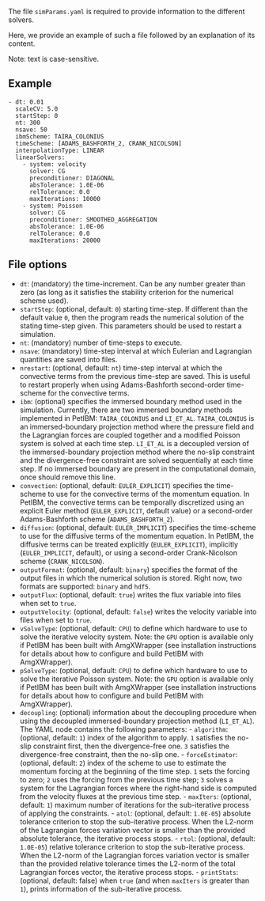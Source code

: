 The file `simParams.yaml` is required to provide information to the different solvers.

Here, we provide an example of such a file followed by an explanation of its content.

Note: text is case-sensitive.


## Example

    - dt: 0.01
      scaleCV: 5.0
      startStep: 0
      nt: 300
      nsave: 50
      ibmScheme: TAIRA_COLONIUS
      timeScheme: [ADAMS_BASHFORTH_2, CRANK_NICOLSON]
      interpolationType: LINEAR
      linearSolvers:
        - system: velocity
          solver: CG
          preconditioner: DIAGONAL
          absTolerance: 1.0E-06
          relTolerance: 0.0
          maxIterations: 10000
        - system: Poisson
          solver: CG
          preconditioner: SMOOTHED_AGGREGATION
          absTolerance: 1.0E-06
          relTolerance: 0.0
          maxIterations: 20000


## File options

* `dt`: (mandatory) the time-increment. Can be any number greater than zero (as long as it satisfies the stability criterion for the numerical scheme used).
* `startStep`: (optional, default: `0`) starting time-step. If different than the default value `0`, then the program reads the numerical solution of the stating time-step given. This parameters should be used to restart a simulation.
* `nt`: (mandatory) number of time-steps to execute.
* `nsave`: (mandatory) time-step interval at which Eulerian and Lagrangian quantities are saved into files.
* `nrestart`: (optional, default: `nt`) time-step interval at which the convective terms from the previous time-step are saved. This is useful to restart properly when using Adams-Bashforth second-order time-scheme for the convective terms.
* `ibm`: (optional) specifies the immersed boundary method used in the simulation. Currently, there are two immersed boundary methods implemented in PetIBM: `TAIRA_COLONIUS` and `LI_ET_AL`. `TAIRA_COLONIUS` is an immersed-boundary projection method where the pressure field and the Lagrangian forces are coupled together and a modified Poisson system is solved at each time step. `LI_ET_AL` is a decoupled version of the immersed-boundary projection method where the no-slip constraint and the divergence-free constraint are solved sequentially at each time step. If no immersed boundary are present in the computational domain, once should remove this line.
* `convection`: (optional, default: `EULER_EXPLICIT`) specifies the time-scheme to use for the convective terms of the momentum equation. In PetIBM, the convective terms can be temporally discretized using an explicit Euler method (`EULER_EXPLICIT`, default value) or a second-order Adams-Bashforth scheme (`ADAMS_BASHFORTH_2`).
* `diffusion`: (optional, default: `EULER_IMPLICIT`) specifies the time-scheme to use for the diffusive terms of the momentum equation. In PetIBM, the diffusive terms can be  treated explicitly (`EULER_EXPLICIT`), implicitly (`EULER_IMPLICIT`, default), or using a second-order Crank-Nicolson scheme (`CRANK_NICOLSON`).
* `outputFormat`: (optional, default: `binary`) specifies the format of the output files in which the numerical solution is stored. Right now, two formats are supported: `binary` and `hdf5`.
* `outputFlux`: (optional, default: `true`) writes the flux variable into files when set to `true`.
* `outputVelocity`: (optional, default: `false`) writes the velocity variable into files when set to `true`.
* `vSolveType`: (optional, default: `CPU`) to define which hardware to use to solve the iterative velocity system. Note: the `GPU` option is available only if PetIBM has been built with AmgXWrapper (see installation instructions for details about how to configure and build PetIBM with AmgXWrapper).
* `pSolveType`: (optional, default: `CPU`) to define which hardware to use to solve the iterative Poisson system. Note: the `GPU` option is available only if PetIBM has been built with AmgXWrapper (see installation instructions for details about how to configure and build PetIBM with AmgXWrapper).
* `decoupling`: (optional) information about the decoupling procedure when using the decoupled immersed-boundary projection method (`LI_ET_AL`). The YAML node contains the following parameters:
      - `algorithm`: (optional, default: `1`) index of the algorithm to apply. `1` satisfies the no-slip constraint first, then the divergence-free one. `3` satisfies the divergence-free constraint, then the no-slip one.
      - `forceEstimator`: (optional, default: `2`) index of the scheme to use to estimate the momentum forcing at the beginning of the time step. `1` sets the forcing to zero; `2` uses the forcing from the previous time step; `3` solves a system for the Lagrangian forces where the right-hand side is computed from the velocity fluxes at the previous time step.
      - `maxIters`: (optional, default: `1`) maximum number of iterations for the sub-iterative process of applying the constraints.
      - `atol`: (optional, default: `1.0E-05`) absolute tolerance criterion to stop the sub-iterative process. When the L2-norm of the Lagrangian forces variation vector is smaller than the provided absolute tolerance, the iterative process stops.
      - `rtol`: (optional, default: `1.0E-05`) relative tolerance criterion to stop the sub-iterative process. When the L2-norm of the Lagrangian forces variation vector is smaller than the provided relative tolerance times the L2-norm of the total Lagrangian forces vector, the iterative process stops.
      - `printStats`: (optional, default: false) when `true` (and when `maxIters` is greater than `1`), prints information of the sub-iterative process.
